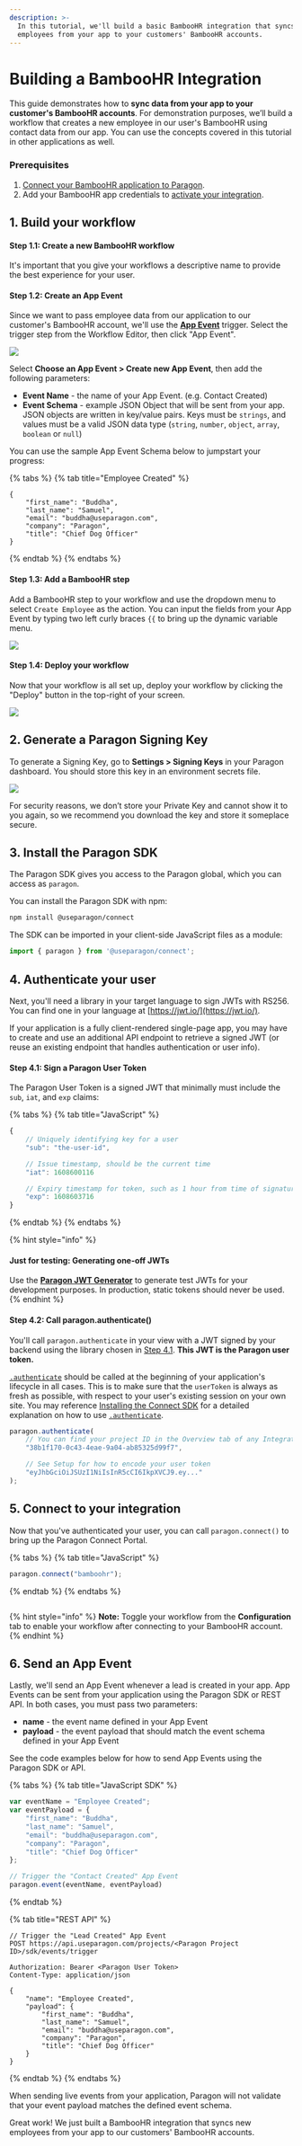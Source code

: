 ```yaml
---
description: >-
  In this tutorial, we'll build a basic BambooHR integration that syncs
  employees from your app to your customers' BambooHR accounts.
---
```


# Building a BambooHR Integration

This guide demonstrates how to **sync data from your app to your customer's BambooHR accounts**. For demonstration purposes, we’ll build a workflow that creates a new employee in our user's BambooHR using contact data from our app. You can use the concepts covered in this tutorial in other applications as well.

### Prerequisites

1. [Connect your BambooHR application to Paragon](../resources/integrations/bamboohr.md).
2. Add your BambooHR app credentials to [activate your integration](../resources/integrations/bamboohr.md#add-your-bamboohr-app-to-paragon).

## 1. Build your workflow

#### Step 1.1: Create a new BambooHR workflow

It's important that you give your workflows a descriptive name to provide the best experience for your user.

#### Step 1.2: Create an App Event&#x20;

Since we want to pass employee data from our application to our customer's BambooHR account, we'll use the [**App Event**](../workflows/triggers/#app-events) trigger. Select the trigger step from the Workflow Editor, then click "App Event".

![](<../.gitbook/assets/Choosing a Trigger in Paragon Connect.png>)

Select **Choose an App Event > Create new App Event**, then add the following parameters:

* **Event Name** - the name of your App Event. (e.g. Contact Created)
* **Event Schema** - example JSON Object that will be sent from your app. JSON objects are written in key/value pairs. Keys must be `strings`, and values must be a valid JSON data type (`string`, `number`, `object`, `array`, `boolean` or `null`)

You can use the sample App Event Schema below to jumpstart your progress:

{% tabs %}
{% tab title="Employee Created" %}
```markup
{
    "first_name": "Buddha",
    "last_name": "Samuel",
    "email": "buddha@useparagon.com",
    "company": "Paragon",
    "title": "Chief Dog Officer"
}
```
{% endtab %}
{% endtabs %}

#### Step 1.3: Add a BambooHR step

Add a BambooHR step to your workflow and use the dropdown menu to select `Create Employee` as the action. You can input the fields from your App Event by typing two left curly braces `{{` to bring up the dynamic variable menu.

![](<../.gitbook/assets/Adding Employees to BambooHR in the Workflow Editor on Paragon Connect.gif>)

#### Step 1.4: Deploy your workflow

Now that your workflow is all set up, deploy your workflow by clicking the "Deploy" button in the top-right of your screen.

![](<../.gitbook/assets/Deploying a workflow in Paragon (1).png>)

## 2. Generate a Paragon Signing Key

To generate a Signing Key, go to **Settings > Signing Keys** in your Paragon dashboard. You should store this key in an environment secrets file.&#x20;

![](<../.gitbook/assets/Screen Shot 2021-01-28 at 3.00.48 PM.png>)

For security reasons, we don’t store your Private Key and cannot show it to you again, so we recommend you download the key and store it someplace secure.

## 3. Install the Paragon SDK

The Paragon SDK gives you access to the Paragon global, which you can access as `paragon`.

You can install the Paragon SDK with npm:

```bash
npm install @useparagon/connect
```

The SDK can be imported in your client-side JavaScript files as a module:

```typescript
import { paragon } from '@useparagon/connect';
```

## 4. Authenticate your user

Next, you'll need a library in your target language to sign JWTs with RS256. You can find one in your language at [https://jwt.io/](https://jwt.io/).

If your application is a fully client-rendered single-page app, you may have to create and use an additional API endpoint to retrieve a signed JWT (or reuse an existing endpoint that handles authentication or user info).

#### **Step 4.1: Sign a Paragon User Token**

The Paragon User Token is a signed JWT that minimally must include the `sub`, `iat`, and `exp` claims:

{% tabs %}
{% tab title="JavaScript" %}
```javascript
{
	// Uniquely identifying key for a user
	"sub": "the-user-id",

	// Issue timestamp, should be the current time
	"iat": 1608600116

	// Expiry timestamp for token, such as 1 hour from time of signature (iat)
	"exp": 1608603716
}
```
{% endtab %}
{% endtabs %}

{% hint style="info" %}
#### **J**ust for testing: Generating one-off JWTs

Use the [**Paragon JWT Generator**](https://paragon-jwt-generator-embedded.surge.sh/) to generate test JWTs for your development purposes. In production, static tokens should never be used.
{% endhint %}

#### **Step 4.2: Call paragon.authenticate()**

You'll call `paragon.authenticate` in your view with a JWT signed by your backend using the library chosen in [Step 4.1](building-a-hubspot-integration.md#step-4-1-sign-a-paragon-user-token). **This JWT is the Paragon user token.**&#x20;

[`.authenticate`](../api/api-reference/#authenticate-projectid-string-usertoken-string) should be called at the beginning of your application's lifecycle in all cases. This is to make sure that the `userToken` is always as fresh as possible, with respect to your user's existing session on your own site. You may reference [Installing the Connect SDK](../getting-started/installing-the-connect-sdk.md#setup) for a detailed explanation on how to use [`.authenticate`](../api/api-reference/#authenticate-projectid-string-usertoken-string).&#x20;

```javascript
paragon.authenticate(
	// You can find your project ID in the Overview tab of any Integration
	"38b1f170-0c43-4eae-9a04-ab85325d99f7",

	// See Setup for how to encode your user token
	"eyJhbGciOiJSUzI1NiIsInR5cCI6IkpXVCJ9.ey..."
);
```

## 5. Connect to your integration

Now that you've authenticated your user, you can call `paragon.connect()` to bring up the Paragon Connect Portal.&#x20;

{% tabs %}
{% tab title="JavaScript" %}
```javascript
paragon.connect("bamboohr");
```
{% endtab %}
{% endtabs %}

<figure><img src="../.gitbook/assets/BambooHR Paragon Connect Portal.png" alt=""><figcaption></figcaption></figure>

{% hint style="info" %}
**Note:** Toggle your workflow from the **Configuration** tab to enable your workflow after connecting to your BambooHR account.
{% endhint %}

## 6. Send an App Event

Lastly, we'll send an App Event whenever a lead is created in your app. App Events can be sent from your application using the Paragon SDK or REST API. In both cases, you must pass two parameters:

* **name** - the event name defined in your App Event
* **payload** - the event payload that should match the event schema defined in your App Event

See the code examples below for how to send App Events using the Paragon SDK or API.

{% tabs %}
{% tab title="JavaScript SDK" %}
```javascript
var eventName = "Employee Created";
var eventPayload = {
    "first_name": "Buddha",
    "last_name": "Samuel",
    "email": "buddha@useparagon.com",
    "company": "Paragon",
    "title": "Chief Dog Officer"
};

// Trigger the "Contact Created" App Event
paragon.event(eventName, eventPayload)
```
{% endtab %}

{% tab title="REST API" %}
```http
// Trigger the "Lead Created" App Event
POST https://api.useparagon.com/projects/<Paragon Project ID>/sdk/events/trigger

Authorization: Bearer <Paragon User Token>
Content-Type: application/json

{ 
    "name": "Employee Created", 
    "payload": {
        "first_name": "Buddha",
        "last_name": "Samuel",
        "email": "buddha@useparagon.com",
        "company": "Paragon",
        "title": "Chief Dog Officer"
    }
}
```
{% endtab %}
{% endtabs %}

When sending live events from your application, Paragon will not validate that your event payload matches the defined event schema.

Great work! We just built a BambooHR integration that syncs new employees from your app to our customers' BambooHR accounts.
